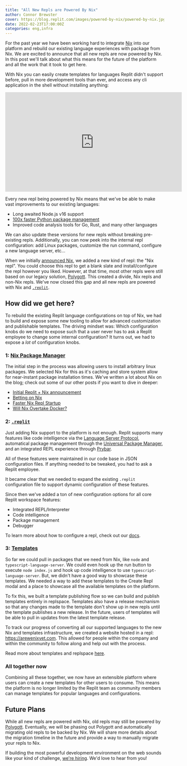 ```yaml
---
title: "All New Repls are Powered By Nix"
author: Connor Brewster
cover: https://blog.replit.com/images/powered-by-nix/powered-by-nix.jpg
date: 2022-02-23T17:00:00Z
categories: eng,infra
---
```



For the past year we have been working hard to integrate [Nix](https://nixos.org/) into our platform and rebuild our existing language experiences with package from Nix. We are excited to announce that all new repls are now powered by Nix. In this post we'll talk about what this means for the future of the platform and all the work that it took to get here.

With Nix you can easily create templates for languages Replit didn't support before, pull in more development tools than ever, and access any cli application in the shell without installing anything:

<iframe width="560" height="315" src="https://www.youtube.com/embed/HC_2YEWZrAc" frameborder="0" allow="accelerometer; autoplay; clipboard-write; encrypted-media; gyroscope; picture-in-picture" allowfullscreen></iframe>

Every new repl being powered by Nix means that we've be able to make vast improvements to our existing languages:

- Long awaited Node.js v16 support
- [100x faster Python package management](https://blog.replit.com/python-new-template)
- Improved code analysis tools for Go, Rust, and many other languages

We can also update these versions for new repls without breaking pre-existing repls. Additionally, you can now peek into the internal repl configuration: add Linux packages, customize the run command, configure a new language server, etc...

When we initially [announced Nix](https://blog.replit.com/nix), we added a new kind of repl: the "Nix repl". You could choose this repl to get a blank slate and install/configure the repl however you liked. However, at that time, most other repls were still based on our legacy solution, [Polygott](https://github.com/replit/polygott). This created a divide, Nix repls and non-Nix repls. We've now closed this gap and all new repls are powered with Nix and [`.replit`](https://docs.replit.com/programming-ide/configuring-repl).

## How did we get here?

To rebuild the existing Replit language configurations on top of Nix, we had to build and expose some new tooling to allow for advanced customization and publishable templates. The driving mindset was: Which configuration knobs do we need to expose such that a user never has to ask a Replit employee to change some internal configuration? It turns out, we had to expose a _lot_ of configuration knobs.

### 1: [Nix Package Manager](https://blog.replit.com/nix)
The initial step in the process was allowing users to install arbitrary linux packages. We selected Nix for this as it's caching and store system allow for near-instant package installation times. We've written a lot about Nix on the blog; check out some of our other posts if you want to dive in deeper:

- [Initial Replit + Nix announcement](https://blog.replit.com/nix)
- [Betting on Nix](https://blog.replit.com/betting-on-nix)
- [Faster Nix Repl Startup](https://blog.replit.com/nix-perf-improvements)
- [Will Nix Overtake Docker?](https://blog.replit.com/nix-vs-docker)

### 2: [`.replit`](https://blog.replit.com/replspace-templates#how-do-i-configure-a-template)
Just adding Nix support to the platform is not enough. Replit supports many features like code intelligence via the [Language Server Protocol](https://microsoft.github.io/language-server-protocol/), automatical package management through the [Universal Package Manager](https://github.com/replit/upm), and an integrated REPL experience through [Prybar](https://github.com/replit/prybar).

All of these features were maintained in our code base in JSON configuration files. If anything needed to be tweaked, you had to ask a Replit employee.

It became clear that we needed to expand the existing `.replit` configuration file to support dynamic configuration of these features.

Since then we've added a ton of new configuration options for all core Replit workspace features:

- Integrated REPL/Interpreter
- Code intelligence
- Package management
- Debugger

To learn more about how to configure a repl, check out our [docs](https://docs.replit.com/programming-ide/configuring-repl).

### 3: [Templates](https://blog.replit.com/replspace-templates)

So far we could pull in packages that we need from Nix, like `node` and `typescript-language-server`. We could even hook up the run button to execute `node index.js` and hook up code intelligence to use `typescript-language-server`. But, we didn't have a good way to showcase these templates. We needed a way to add these templates to the Create Repl modal and a place to showcase all the available templates on the platform.

To fix this, we built a template publishing flow so we can build and publish templates entirely in replspace. Templates also have a release mechanism so that any changes made to the template don't show up in new repls until the template publishes a new release. In the future, users of templates will be able to pull in updates from the latest template release.

To track our progress of converting all our supported languages to the new Nix and templates infrastructure, we created a website hosted in a repl: https://arewenixyet.com. This allowed for people within the company and within the community to follow along and help out with the process.

Read more about templates and replspace [here](https://blog.replit.com/replspace-templates).

### All together now

Combining all these together, we now have an extensible platform where users can create a new templates for other users to consume. This means the platform is no longer limited by the Replit team as community members can manage templates for popular languages and configurations.


## Future Plans

While all new repls are powered with Nix, old repls may still be powered by [Polygott](https://github.com/replit/polygott). Eventually, we will be phasing out Polygott and automatically migrating old repls to be backed by Nix. We will share more details about the migration timeline in the future and provide a way to manually migrate your repls to Nix.

If building the most powerful development environment on the web sounds like your kind of challenge, [we're hiring](https://replit.com/site/careers). We'd love to hear from you!